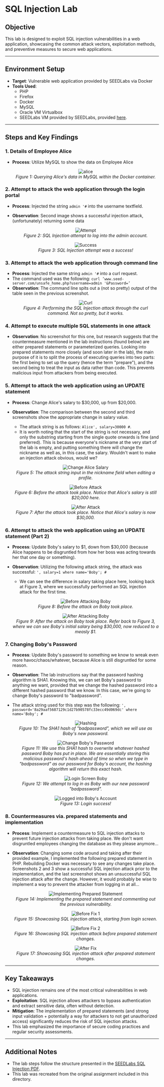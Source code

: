 # SQL Injection Lab

## Objective

This lab is designed to exploit SQL injection vulnerabilities in a web application, showcasing the common attack vectors, exploitation methods, and preventive measures to secure web applications.

---

## Environment Setup

- **Target**: Vulnerable web application provided by SEEDLabs via Docker
- **Tools Used**:
  - PHP
  - Firefox
  - Docker
  - MySQL
  - Oracle VM Virtualbox
  - SEEDLabs VM provided by SEEDLabs, provided [here](https://seedsecuritylabs.org/labsetup.html).

---

## Steps and Key Findings

### 1. Details of Employee Alice
- **Process**: Utilize MySQL to show the data on Employee Alice
  <p align="center">
    <img src="images/alice.png" alt="alice"/>
    <br/>
    <em>Figure 1: Querying Alice's data in MySQL within the Docker container.</em>
  </p>

### 2. Attempt to attack the web application through the login portal
- **Process**: Injected the string `admin '#` into the username textfield.
- **Observation**: Second image shows a successful injection attack, (unfortunately) returning some data
  <p align="center">
    <img src="images/sqlinjectionattempt.png" alt="Attempt"/>
    <br/>
    <em>Figure 2: SQL Injection attempt to log into the admin account.</em>
  </p>  

  <p align="center">
    <img src="images/sqlinjectionsuccess.png" alt="Success"/>
    <br/>
    <em>Figure 3: SQL Injection attempt was a success!</em>
  </p>    

### 3. Attempt to attack the web application through command line
- **Process**: Injected the same string `admin '#` into a curl request. 
- The command used was the following: `curl ’www.seed-server.com/unsafe_home.php?username=admin '&Password=’`
- **Observation**: The command line spits out a (not so pretty) output of the table seen in the previous screenshot.
  <p align="center">
    <img src="images/curl.png" alt="Curl"/>
    <br/>
    <em>Figure 4: Performing the SQL Injection attack through the curl command. Not so pretty, but it works.</em>
  </p>    

### 4. Attempt to execute multiple SQL statements in one attack
- **Observation**: No screenshot for this one, but research suggests that the countermeasure mentioned in the lab instructions (found below) are either prepared statements or parameterized queries. Looking into prepared statements more closely (and soon later in the lab), the main purpose of it is to split the process of executing queries into two parts: the first being to set up the query (hence the term "prepare"), and the second being to treat the input as data rather than code. This prevents malicious input from attackers from being executed.

### 5. Attempt to attack the web application using an UPDATE statement
- **Process**: Change Alice's salary to $30,000, up from $20,000.
- **Observation**: The comparison between the second and third screenshots show the appropriate change in salary value.
  - The attack string is as follows: `Alice', salary=30000 #`.
  - It is worth noting that the start of the string is not necessary, and only the substring starting from the single quote onwards is fine (and preferred). This is because everyone's nickname at the very start of the lab is empty, and putting something there will change the nickname as well as, in this case, the salary. Wouldn't want to make an injection attack obvious, would we?
  <p align="center">
    <img src="images/alicesalaryattack.png" alt="Change Alice Salary"/>
    <br/>
    <em>Figure 5: The attack string input in the nickname field when editing a profile.</em>
  </p>      

  <p align="center">
    <img src="images/beforeupdatealice.png" alt="Before Attack"/>
    <br/>
    <em>Figure 6: Before the attack took place. Notice that Alice's salary is still $20,000 here.</em>
  </p>    

  <p align="center">
    <img src="images/afterupdatealice.png" alt="After Attack"/>
    <br/>
    <em>Figure 7: After the attack took place. Notice that Alice's salary is now $30,000.</em>
  </p>    

### 6. Attempt to attack the web application using an UPDATE statement (Part 2)
- **Process**: Update Boby's salary to $1, down from $30,000 (because Alice happens to be disgruntled from how her boss was acting towards her that one day or something).
- **Observation**: Utilizing the following attack string, the attack was successful: `', salary=1 where name='Boby'; #`
  - We can see the difference in salary taking place here, looking back at Figure 3, where we successfully performed an SQL injection attack for the first time.
 
  <p align="center">
    <img src="images/beforeattackboby.png" alt="Before Attacking Boby"/>
    <br/>
    <em>Figure 8: Before the attack on Boby took place.</em>
  </p>    

  <p align="center">
    <img src="images/afterattackboby.png" alt="After Attacking Boby"/>
    <br/>
    <em>Figure 9: After the attack on Boby took place. Refer back to Figure 3, where we can see Boby's initial salary being $30,000, now reduced to a measly $1.</em>
  </p>    

### 7. Changing Boby's Password
- **Process**: Update Boby's password to something we know to wreak even more havoc/chaos/whatever, because Alice is still disgruntled for some reason.
- **Observation**: The lab instructions say that the password hashing algorithm is SHA1. Knowing this, we can set Boby's password to anything we want, provided that we change the hashed password into a different hashed password that we know. In this case, we're going to change Boby's password to "badpassword".
- The attack string used for this step was the following: `', password='8a29aaf5687129c1d27b90578fc33ecc49d069dc' where name='Boby'; #`
  <p align="center">
    <img src="images/sha1sum.png" alt="Hashing"/>
    <br/>
    <em>Figure 10: The SHA1 hash of "badpassword", which we will use as Boby's new password.</em>
  </p>      

  <p align="center">
    <img src="images/changebobypassword.png" alt="Change Boby's Password"/>
    <br/>
    <em>Figure 11: We use this SHA1 hash to overwrite whatever hashed password Boby has put in place. We are essentially storing this malicious password's hash ahead of time so when we type in "badpassword" as our password for Boby's account, the hashing algorithm will return this exact hash.</em>
  </p>      
  
  <p align="center">
    <img src="images/bobybadpassword.png" alt="Login Screen Boby"/>
    <br/>
    <em>Figure 12: We attempt to log in as Boby with our new password "badpassword".</em>
  </p>    

  <p align="center">
    <img src="images/loginboby.png" alt="Logged into Boby's Account"/>
    <br/>
    <em>Figure 13: Login success!</em>
  </p>    

### 8. Countermeasures via. prepared statements and implementation
- **Process**: Implement a countermeasure to SQL injection attacks to prevent future injection attacks from taking place. We don't want disgruntled employees changing the database as they please anymore...
- **Observation**: Changing some code around and taking after their provided example, I implemented the following prepared statement in PHP. Rebuilding Docker was necessary to see any changes take place. Screenshots 2 and 3 show a successful SQL injection attack prior to the implementation, and the last screenshot shows an unsuccessful SQL injection attack after the change. However, it would probably be wise to implement a way to prevent the attacker from logging in at all...
  <p align="center">
    <img src="images/fixunsafe.png" alt="Implementing Prepared Statement"/>
    <br/>
    <em>Figure 14: Implementing the prepared statement and commenting out the previous vulnerability.</em>
  </p>   

  <p align="center">
    <img src="images/beforefix.png" alt="Before Fix 1"/>
    <br/>
    <em>Figure 15: Showcasing SQL injection attack, starting from login screen.</em>
  </p>   

  <p align="center">
    <img src="images/beforefix2.png" alt="Before Fix 2"/>
    <br/>
    <em>Figure 16: Showcasing SQL injection attack before prepared statement changes.</em>
  </p>   

  <p align="center">
    <img src="images/afterfix.png" alt="After Fix"/>
    <br/>
    <em>Figure 17: Showcasing SQL injection attack after prepared statement changes.</em>
  </p>   

---

## Key Takeaways

- SQL injection remains one of the most critical vulnerabilities in web applications.
- **Exploitation**: SQL injection allows attackers to bypass authentication and extract sensitive data, often without detection.
- **Mitigation**: The implementation of prepared statements (and strong input validation + potentially a way for attackers to not get unauthorized access) significantly reduces the risk of SQL injection attacks.
- This lab emphasized the importance of secure coding practices and regular security assessments.

---

## Additional Notes

- The lab steps follow the structure presented in the [SEEDLabs SQL Injection PDF](https://seedsecuritylabs.org/Labs_20.04/Files/Web_SQL_Injection/Web_SQL_Injection.pdf).
- This lab was recreated from the original assignment included in this directory.
